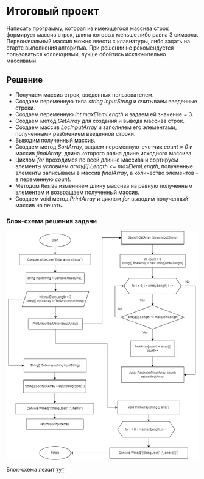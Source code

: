 # Итоговый проект
Написать программу, которая из имеющегося массива строк формирует массив строк, длина которых меньше либо равна 3 символа. Первоначальный массив можно ввести с клавиатуры, либо задать на старте выполнения алгоритма. При решении не рекомендуется пользоваться коллекциями, лучше обойтись исключительно массивами.

## Решение
* Получаем массив строк, введенных пользователем. 
* Создаем переменную типа *string inputString* и считываем введенные строки.
* Создаем переменную *int maxElemLength* и задаем ей значение = 3.
* Создаем метод *GetArray* для создания и вывода массива строк.
* Создаем массив *LocInputArray* и заполняем его элементами, полученными разбиением введенной строки.
* Выводим полученный массив.
* Создаем метод *SortArray*, задаем переменную-счетчик *count = 0* и массив *finalArray*, длина которого равна длине исходного массива.
* Циклом *for* проходимся по всей длинне массива и сортируем элементы условием *array[i].Length <= maxElemLength*, полученные элементы записываем в массив *finalArray*, а количество элементов - в переменную *count*.
* Методом *Resize* изменияем длину массива на равную полученным элементам и возвращаем полученный массив.
* Создаем void метод *PrintArray* и циклом *for* выводим полученный массив на печать.

### Блок-схема решения задачи
![Блок-схема](diagram.jpg)


Блок-схема лежит [тут](https://github.com/AnnitaM/Test/blob/main/diagram.jpg)
